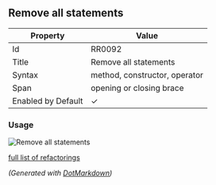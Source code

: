 ## Remove all statements

| Property           | Value                         |
| ------------------ | ----------------------------- |
| Id                 | RR0092                        |
| Title              | Remove all statements         |
| Syntax             | method, constructor, operator |
| Span               | opening or closing brace      |
| Enabled by Default | &#x2713;                      |

### Usage

![Remove all statements](../../images/refactorings/RemoveAllStatements.png)

[full list of refactorings](Refactorings.md)

*\(Generated with [DotMarkdown](http://github.com/JosefPihrt/DotMarkdown)\)*